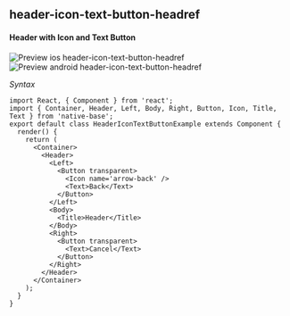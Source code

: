 ## header-icon-text-button-headref
#### Header with Icon and Text Button

![Preview ios header-icon-text-button-headref](https://github.com/GeekyAnts/NativeBase-KitchenSink/raw/v2.4.7/screenshots/ios/header-with-icon-text-button.png)
![Preview android header-icon-text-button-headref](https://github.com/GeekyAnts/NativeBase-KitchenSink/raw/v2.4.7/screenshots/android/header-with-icon-text-button.png)

*Syntax*

<pre class="line-numbers"><code class="language-jsx">import React, { Component } from 'react';
import { Container, Header, Left, Body, Right, Button, Icon, Title, Text } from 'native-base';
export default class HeaderIconTextButtonExample extends Component {
  render() {
    return (
      &lt;Container>
        &lt;Header>
          &lt;Left>
            &lt;Button transparent>
              &lt;Icon name='arrow-back' />
              &lt;Text>Back&lt;/Text>
            &lt;/Button>
          &lt;/Left>
          &lt;Body>
            &lt;Title>Header&lt;/Title>
          &lt;/Body>
          &lt;Right>
            &lt;Button transparent>
              &lt;Text>Cancel&lt;/Text>
            &lt;/Button>
          &lt;/Right>
        &lt;/Header>
      &lt;/Container>
    );
  }
}</code></pre><br />